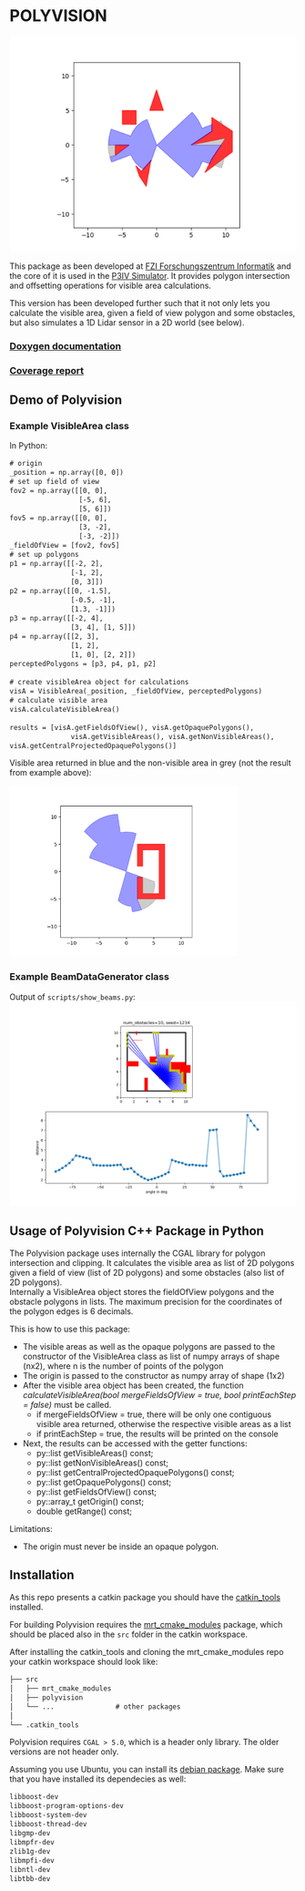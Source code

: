 # POLYVISION

![Polyvision VisibleArea class demo animation](res/VisibleAreaAnimation.gif)

This package as been developed at [FZI Forschungszentrum Informatik](https://www.fzi.de) and the core of it is used in the [P3IV Simulator](https://p3iv.readthedocs.io/en/latest/). It provides polygon intersection and offsetting operations for visible area calculations.

This version has been developed further such that it not only lets you calculate the visible area, given a field of view polygon and some obstacles, but also simulates a 1D Lidar sensor in a 2D world (see below).

### [Doxygen documentation](/doxygen/index.html)
### [Coverage report](/coverage/index.html)

## Demo of Polyvision
### Example VisibleArea class
In Python:

    # origin
    _position = np.array([0, 0])
    # set up field of view
    fov2 = np.array([[0, 0],
                     [-5, 6],
                     [5, 6]])
    fov5 = np.array([[0, 0],
                     [3, -2],
                     [-3, -2]])
    _fieldOfView = [fov2, fov5]
    # set up polygons
    p1 = np.array([[-2, 2],
                   [-1, 2],
                   [0, 3]])
    p2 = np.array([[0, -1.5],
                   [-0.5, -1],
                   [1.3, -1]])
    p3 = np.array([[-2, 4],
                   [3, 4], [1, 5]])
    p4 = np.array([[2, 3],
                   [1, 2],
                   [1, 0], [2, 2]])
    perceptedPolygons = [p3, p4, p1, p2]

    # create visibleArea object for calculations
    visA = VisibleArea(_position, _fieldOfView, perceptedPolygons)
    # calculate visible area
    visA.calculateVisibleArea()

    results = [visA.getFieldsOfView(), visA.getOpaquePolygons(),
                   visA.getVisibleAreas(), visA.getNonVisibleAreas(), visA.getCentralProjectedOpaquePolygons()]

Visible area returned in blue and the non-visible area in grey (not the result from example above):

<img src="res/Polyvision&#32;Demo1.png" alt="drawing" width="400"/>

### Example BeamDataGenerator class
Output of `scripts/show_beams.py`:
<img src="res/BeamVisualizationWithOutputData.png" alt="drawing" width="600"/>

## Usage of Polyvision C++ Package in Python

The Polyvision package uses internally the CGAL library for polygon intersection and clipping. It calculates the visible area as list of 2D polygons given a field of view (list of 2D polygons) and some obstacles (also list of 2D polygons).  
Internally a VisibleArea object stores the fieldOfView polygons and the obstacle polygons in lists. The maximum precision for the coordinates of the polygon edges is 6 decimals.

This is how to use this package:

* The visible areas as well as the opaque polygons are passed to the constructor of the VisibleArea class as list of numpy arrays of shape (nx2), where n is the number of points of the polygon
* The origin is passed to the constructor as numpy array of shape (1x2)
* After the visible area object has been created, the function *calculateVisibleArea(bool mergeFieldsOfView = true, bool printEachStep = false)* must be called. 
  * if mergeFieldsOfView = true, there will be only one contiguous visible area returned, otherwise the respective visible areas as a list
  * if printEachStep = true, the results will be printed on the console
* Next, the results can be accessed with the getter functions:
  * py::list getVisibleAreas() const;
  * py::list getNonVisibleAreas() const;
  * py::list getCentralProjectedOpaquePolygons() const;
  * py::list getOpaquePolygons() const;
  * py::list getFieldsOfView() const;
  * py::array_t<double> getOrigin() const;
  * double getRange() const;

Limitations:
  * The origin must never be inside an opaque polygon.

## Installation

As this repo presents a catkin package you should have the [catkin_tools](https://catkin-tools.readthedocs.io/en/latest/installing.html) installed. 

For building Polyvision requires the [mrt_cmake_modules](https://github.com/KIT-MRT/mrt_cmake_modules) package, which should be placed also in the `src` folder in the catkin workspace.

After installing the catkin_tools and cloning the mrt_cmake_modules repo your catkin workspace should look like:

```
├── src                         
│   ├── mrt_cmake_modules
│   ├── polyvision
│   └── ...               # other packages
│       
└── .catkin_tools                  
```

Polyvision requires `CGAL > 5.0`, which is a header only library. The older versions are not header only. 

Assuming you use Ubuntu, you can install its [debian package](https://packages.ubuntu.com/focal/libcgal-dev). Make sure that you have installed its dependecies as well:
```
libboost-dev
libboost-program-options-dev
libboost-system-dev
libboost-thread-dev
libgmp-dev
libmpfr-dev
zlib1g-dev
libmpfi-dev
libntl-dev
libtbb-dev
```

